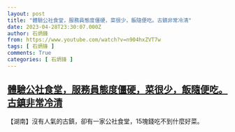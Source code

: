 ```yaml
---
layout: post
title: "體驗公社食堂，服務員態度僵硬，菜很少，飯隨便吃。古鎮非常冷清"
date: 2023-04-28T23:30:07.000Z
author: 石炳鋒
from: https://www.youtube.com/watch?v=n904hxZVT7w
tags: [ 石炳锋 ]
comments: True
categories: [ 石炳锋 ]
---
```

<!--1682724607000-->
[體驗公社食堂，服務員態度僵硬，菜很少，飯隨便吃。古鎮非常冷清](https://www.youtube.com/watch?v=n904hxZVT7w)
------

<div>
【湖南】沒有人氣的古鎮，卻有一家公社食堂，15塊錢吃不到什麼好菜。
</div>

